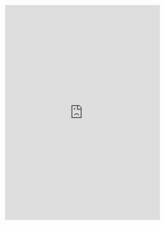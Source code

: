 <iframe src="https://drive.google.com/file/d/1WWRObq0B3HmwSl_NwS5N1RjF_wQXLb1aoEPvLNyb71A//preview" frameborder="0" height="700px" width="100%"></iframe>
